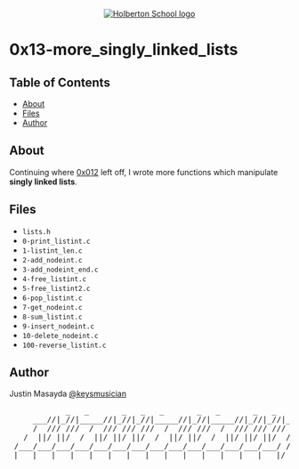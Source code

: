 <p align="center">
  <a href=#>
    <img src="https://intranet.hbtn.io/assets/holberton-logo-full-black-157ccfa3d2134776c1e3f78c0fe682968e8848b64fcacc6187976044f75f35a8.png" alt="Holberton School logo">
  </a>
</p>

# 0x13-more_singly_linked_lists

## Table of Contents
* [About](#about)
* [Files](#files)
* [Author](#author)

## About
Continuing where [0x012](https://github.com/keysmusician/holbertonschool-low_level_programming/tree/main/0x12-singly_linked_lists) left off, I wrote more functions which manipulate **singly linked lists**.

## Files
* `lists.h`
* `0-print_listint.c`
* `1-listint_len.c`
* `2-add_nodeint.c`
* `3-add_nodeint_end.c`
* `4-free_listint.c`
* `5-free_listint2.c`
* `6-pop_listint.c`
* `7-get_nodeint.c`
* `8-sum_listint.c`
* `9-insert_nodeint.c`
* `10-delete_nodeint.c`
* `100-reverse_listint.c`

## Author
Justin Masayda [@keysmusician](https://github.com/keysmusician)
<pre align="center">
            _   _       _   _   _       _   _       _   _   _      
     ___//|_//|_____//|_//|_//|_____//|_//|_____//|_//|_//|___
     /  /// ///  /  /// /// ///  /  /// ///  /  /// /// ///  / |
   /  ||/ ||/  /  ||/ ||/ ||/  /  ||/ ||/  /  ||/ ||/ ||/  / /
 /___/___/___/___/___/___/___/___/___/___/___/___/___/___/ /
|___|___|___|___|___|___|___|___|___|___|___|___|___|___|/
</pre>
<p><span style="font-family: 'Lucida Console'; line-height: 14px; font-size: 14px; display: inline-block;">&nbsp;</span></p>
